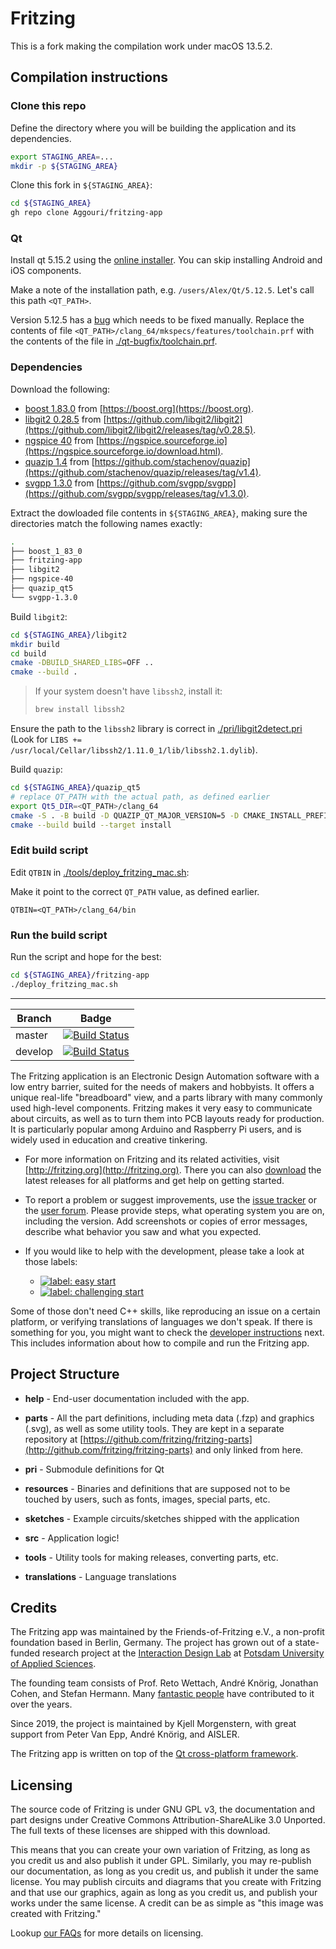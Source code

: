 # Fritzing

This is a fork making the compilation work under macOS 13.5.2.

## Compilation instructions

### Clone this repo

Define the directory where you will be building the application and its dependencies.

```sh
export STAGING_AREA=...
mkdir -p ${STAGING_AREA}
```

Clone this fork in `${STAGING_AREA}`:

```sh
cd ${STAGING_AREA}
gh repo clone Aggouri/fritzing-app
```

### Qt

Install qt 5.15.2 using the [online installer]((https://www.qt.io/download-qt-installer-oss)). You can skip installing Android and iOS components.

Make a note of the installation path, e.g. `/users/Alex/Qt/5.12.5`. Let's call this path  `<QT_PATH>`. 

Version 5.12.5 has a [bug](https://codereview.qt-project.org/c/qt/qtbase/+/503172) which needs to be fixed manually. Replace the contents of file `<QT_PATH>/clang_64/mkspecs/features/toolchain.prf` with the contents of the file in [./qt-bugfix/toolchain.prf](./qt-bugfix/toolchain.prf).

### Dependencies

Download the following:

- [boost 1.83.0](https://boostorg.jfrog.io/artifactory/main/release/1.83.0/source/boost_1_83_0.tar.gz) from [https://boost.org](https://boost.org).
- [libgit2 0.28.5](https://github.com/libgit2/libgit2/archive/refs/tags/v0.28.5.tar.gz) from [https://github.com/libgit2/libgit2](https://github.com/libgit2/libgit2/releases/tag/v0.28.5).
- [ngspice 40](https://sourceforge.net/projects/ngspice/files/ng-spice-rework/40/ngspice-40.tar.gz/download) from [https://ngspice.sourceforge.io](https://ngspice.sourceforge.io/download.html).
- [quazip 1.4](https://github.com/stachenov/quazip/archive/refs/tags/v1.4.tar.gz) from [https://github.com/stachenov/quazip](https://github.com/stachenov/quazip/releases/tag/v1.4).
- [svgpp 1.3.0](https://github.com/svgpp/svgpp/archive/refs/tags/v1.3.0.tar.gz) from [https://github.com/svgpp/svgpp](https://github.com/svgpp/svgpp/releases/tag/v1.3.0).

Extract the dowloaded file contents in `${STAGING_AREA}`, making sure the directories match the following names exactly:

```sh
.
├── boost_1_83_0
├── fritzing-app
├── libgit2
├── ngspice-40
├── quazip_qt5
└── svgpp-1.3.0
```

Build `libgit2`:

```sh
cd ${STAGING_AREA}/libgit2
mkdir build
cd build
cmake -DBUILD_SHARED_LIBS=OFF ..
cmake --build .
```

> If your system doesn't have `libssh2`, install it:
> 
> ```sh
> brew install libssh2
> ```

Ensure the path to the `libssh2` library is correct in [./pri/libgit2detect.pri](./pri/libgit2detect.pri) (Look for `LIBS += /usr/local/Cellar/libssh2/1.11.0_1/lib/libssh2.1.dylib`).

Build `quazip`:

```sh
cd ${STAGING_AREA}/quazip_qt5
# replace QT_PATH with the actual path, as defined earlier
export Qt5_DIR=<QT_PATH>/clang_64
cmake -S . -B build -D QUAZIP_QT_MAJOR_VERSION=5 -D CMAKE_INSTALL_PREFIX=.
cmake --build build --target install
```

### Edit build script

Edit `QTBIN` in [./tools/deploy_fritzing_mac.sh](./tools/deploy_fritzing_mac.sh):

Make it point to the correct `QT_PATH` value, as defined earlier.

```
QTBIN=<QT_PATH>/clang_64/bin
```

### Run the build script

Run the script and hope for the best:

```sh
cd ${STAGING_AREA}/fritzing-app
./deploy_fritzing_mac.sh
```

---

|Branch|Badge|
|------|-----|
|master|[![Build Status](https://travis-ci.org/fritzing/fritzing-app.svg?branch=master)](https://travis-ci.org/fritzing/fritzing-app)|
|develop|[![Build Status](https://travis-ci.org/fritzing/fritzing-app.svg?branch=develop)](https://travis-ci.org/fritzing/fritzing-app)|

The Fritzing application is an Electronic Design Automation software with a low entry barrier, suited for the needs of makers and hobbyists. It offers a unique real-life "breadboard" view, and a parts library with many commonly used high-level components. Fritzing makes it very easy to communicate about circuits, as well as to turn them into PCB layouts ready for production. It is particularly popular among Arduino and Raspberry Pi users, and is widely used in education and creative tinkering.

* For more information on Fritzing and its related activities, visit [http://fritzing.org](http://fritzing.org). There you can also [download](http://fritzing.org/download) the latest releases for all platforms and get help on getting started.

* To report a problem or suggest improvements, use the [issue tracker](https://github.com/fritzing/fritzing-app/issues) or the [user forum](http://forum.fritzing.org).
Please provide steps, what operating system you are on, including the version. Add screenshots or copies of error messages, describe what behavior you saw and what you expected.

* If you would like to help with the development, please take a look at those labels:
  * [![label: easy start][~easy start]](https://github.com/fritzing/fritzing-app/labels/easy%20start)
  * [![label: challenging start][~challenging start]](https://github.com/fritzing/fritzing-app/labels/challenging%20start)

Some of those don't need C++ skills, like reproducing an issue on a certain platform, or verifying translations of languages we don't speak. If there is something for you, you might want to check the [developer instructions](https://github.com/fritzing/fritzing-app/wiki) next. This includes information about how to compile and run the Fritzing app.

## Project Structure

* **help** - End-user documentation included with the app. 

* **parts** - All the part definitions, including meta data (.fzp) and graphics (.svg), as well as some utility tools. They are kept in a separate repository at [https://github.com/fritzing/fritzing-parts](http://github.com/fritzing/fritzing-parts) and only linked from here.

* **pri** - Submodule definitions for Qt

* **resources** - Binaries and definitions that are supposed not to be touched by users, such as fonts, images, special parts, etc.

* **sketches** - Example circuits/sketches shipped with the application

* **src** - Application logic!

* **tools** - Utility tools for making releases, converting parts, etc.

* **translations** - Language translations

## Credits

The Fritzing app was maintained by the Friends-of-Fritzing e.V., a non-profit foundation based in Berlin, Germany. The project has grown out of a state-funded research project at the [Interaction Design Lab](http://idl.fh-potsdam.de) at [Potsdam University of Applied Sciences](http://fh-potsdam.de). 

The founding team consists of Prof. Reto Wettach, André Knörig, Jonathan Cohen, and Stefan Hermann. Many [fantastic people](http://fritzing.org/about/people/) have contributed to it over the years.

Since 2019, the project is maintained by Kjell Morgenstern, with great support from Peter Van Epp, André Knörig, and AISLER.

The Fritzing app is written on top of the [Qt cross-platform framework](http://qt-project.org).

## Licensing

The source code of Fritzing is under GNU GPL v3, the documentation and part designs under Creative Commons Attribution-ShareALike 3.0 Unported. The full texts of these licenses are shipped with this download.

This means that you can create your own variation of Fritzing, as long as you credit us and also publish it under GPL. Similarly, you may re-publish our documentation, as long as you credit us, and publish it under the same
license. You may publish circuits and diagrams that you create with Fritzing and that use our graphics, again as long as you credit us, and
publish your works under the same license.  A credit can be as simple as "this image was created with Fritzing."

Lookup [our FAQs](http://fritzing.org/faq/) for more details on licensing.

[~help wanted]: https://img.shields.io/badge/-help%20wanted-%23159818
[~easy start]: https://img.shields.io/badge/-easy%20start-%2333AAFF
[~challenging start]: https://img.shields.io/badge/-challenging%20start-%235500EE
